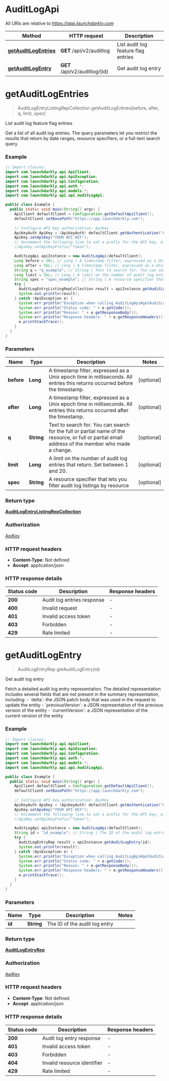 # AuditLogApi

All URIs are relative to *https://app.launchdarkly.com*

| Method | HTTP request | Description |
|------------- | ------------- | -------------|
| [**getAuditLogEntries**](AuditLogApi.md#getAuditLogEntries) | **GET** /api/v2/auditlog | List audit log feature flag entries |
| [**getAuditLogEntry**](AuditLogApi.md#getAuditLogEntry) | **GET** /api/v2/auditlog/{id} | Get audit log entry |


<a name="getAuditLogEntries"></a>
# **getAuditLogEntries**
> AuditLogEntryListingRepCollection getAuditLogEntries(before, after, q, limit, spec)

List audit log feature flag entries

Get a list of all audit log entries. The query parameters let you restrict the results that return by date ranges, resource specifiers, or a full-text search query.

### Example
```java
// Import classes:
import com.launchdarkly.api.ApiClient;
import com.launchdarkly.api.ApiException;
import com.launchdarkly.api.Configuration;
import com.launchdarkly.api.auth.*;
import com.launchdarkly.api.models.*;
import com.launchdarkly.api.api.AuditLogApi;

public class Example {
  public static void main(String[] args) {
    ApiClient defaultClient = Configuration.getDefaultApiClient();
    defaultClient.setBasePath("https://app.launchdarkly.com");
    
    // Configure API key authorization: ApiKey
    ApiKeyAuth ApiKey = (ApiKeyAuth) defaultClient.getAuthentication("ApiKey");
    ApiKey.setApiKey("YOUR API KEY");
    // Uncomment the following line to set a prefix for the API key, e.g. "Token" (defaults to null)
    //ApiKey.setApiKeyPrefix("Token");

    AuditLogApi apiInstance = new AuditLogApi(defaultClient);
    Long before = 56L; // Long | A timestamp filter, expressed as a Unix epoch time in milliseconds.  All entries this returns occurred before the timestamp.
    Long after = 56L; // Long | A timestamp filter, expressed as a Unix epoch time in milliseconds. All entries this returns occurred after the timestamp.
    String q = "q_example"; // String | Text to search for. You can search for the full or partial name of the resource, or full or partial email address of the member who made a change.
    Long limit = 56L; // Long | A limit on the number of audit log entries that return. Set between 1 and 20.
    String spec = "spec_example"; // String | A resource specifier that lets you filter audit log listings by resource
    try {
      AuditLogEntryListingRepCollection result = apiInstance.getAuditLogEntries(before, after, q, limit, spec);
      System.out.println(result);
    } catch (ApiException e) {
      System.err.println("Exception when calling AuditLogApi#getAuditLogEntries");
      System.err.println("Status code: " + e.getCode());
      System.err.println("Reason: " + e.getResponseBody());
      System.err.println("Response headers: " + e.getResponseHeaders());
      e.printStackTrace();
    }
  }
}
```

### Parameters

| Name | Type | Description  | Notes |
|------------- | ------------- | ------------- | -------------|
| **before** | **Long**| A timestamp filter, expressed as a Unix epoch time in milliseconds.  All entries this returns occurred before the timestamp. | [optional] |
| **after** | **Long**| A timestamp filter, expressed as a Unix epoch time in milliseconds. All entries this returns occurred after the timestamp. | [optional] |
| **q** | **String**| Text to search for. You can search for the full or partial name of the resource, or full or partial email address of the member who made a change. | [optional] |
| **limit** | **Long**| A limit on the number of audit log entries that return. Set between 1 and 20. | [optional] |
| **spec** | **String**| A resource specifier that lets you filter audit log listings by resource | [optional] |

### Return type

[**AuditLogEntryListingRepCollection**](AuditLogEntryListingRepCollection.md)

### Authorization

[ApiKey](../README.md#ApiKey)

### HTTP request headers

 - **Content-Type**: Not defined
 - **Accept**: application/json

### HTTP response details
| Status code | Description | Response headers |
|-------------|-------------|------------------|
| **200** | Audit log entries response |  -  |
| **400** | Invalid request |  -  |
| **401** | Invalid access token |  -  |
| **403** | Forbidden |  -  |
| **429** | Rate limited |  -  |

<a name="getAuditLogEntry"></a>
# **getAuditLogEntry**
> AuditLogEntryRep getAuditLogEntry(id)

Get audit log entry

Fetch a detailed audit log entry representation. The detailed representation includes several fields that are not present in the summary representation, including:  - &#x60;delta&#x60;: the JSON patch body that was used in the request to update the entity - &#x60;previousVersion&#x60;: a JSON representation of the previous version of the entity - &#x60;currentVersion&#x60;: a JSON representation of the current version of the entity 

### Example
```java
// Import classes:
import com.launchdarkly.api.ApiClient;
import com.launchdarkly.api.ApiException;
import com.launchdarkly.api.Configuration;
import com.launchdarkly.api.auth.*;
import com.launchdarkly.api.models.*;
import com.launchdarkly.api.api.AuditLogApi;

public class Example {
  public static void main(String[] args) {
    ApiClient defaultClient = Configuration.getDefaultApiClient();
    defaultClient.setBasePath("https://app.launchdarkly.com");
    
    // Configure API key authorization: ApiKey
    ApiKeyAuth ApiKey = (ApiKeyAuth) defaultClient.getAuthentication("ApiKey");
    ApiKey.setApiKey("YOUR API KEY");
    // Uncomment the following line to set a prefix for the API key, e.g. "Token" (defaults to null)
    //ApiKey.setApiKeyPrefix("Token");

    AuditLogApi apiInstance = new AuditLogApi(defaultClient);
    String id = "id_example"; // String | The ID of the audit log entry
    try {
      AuditLogEntryRep result = apiInstance.getAuditLogEntry(id);
      System.out.println(result);
    } catch (ApiException e) {
      System.err.println("Exception when calling AuditLogApi#getAuditLogEntry");
      System.err.println("Status code: " + e.getCode());
      System.err.println("Reason: " + e.getResponseBody());
      System.err.println("Response headers: " + e.getResponseHeaders());
      e.printStackTrace();
    }
  }
}
```

### Parameters

| Name | Type | Description  | Notes |
|------------- | ------------- | ------------- | -------------|
| **id** | **String**| The ID of the audit log entry | |

### Return type

[**AuditLogEntryRep**](AuditLogEntryRep.md)

### Authorization

[ApiKey](../README.md#ApiKey)

### HTTP request headers

 - **Content-Type**: Not defined
 - **Accept**: application/json

### HTTP response details
| Status code | Description | Response headers |
|-------------|-------------|------------------|
| **200** | Audit log entry response |  -  |
| **401** | Invalid access token |  -  |
| **403** | Forbidden |  -  |
| **404** | Invalid resource identifier |  -  |
| **429** | Rate limited |  -  |

